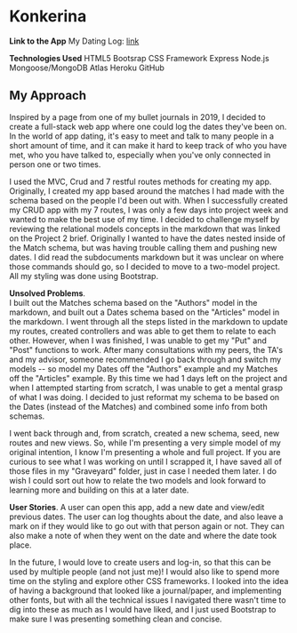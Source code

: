 # Konkerina

**Link to the App**
My Dating Log: [link](https://murmuring-woodland-92079.herokuapp.com/dates)

**Technologies Used**
HTML5
Bootsrap CSS Framework
Express
Node.js
Mongoose/MongoDB Atlas
Heroku
GitHub

## My Approach
Inspired by a page from one of my bullet journals in 2019, I decided to create a full-stack web app where one could log the dates they've been on.  In the world of app dating, it's easy to meet and talk to many people in a short amount of time, and it can make it hard to keep track of who you have met, who you have talked to, especially when you've only connected in person one or two times.

I used the MVC, Crud and 7 restful routes methods for creating my app.  Originally, I created my app based around the matches I had made with the schema based on the people I'd been out with.  When I successfully created my CRUD app with my 7 routes, I was only a few days into project week and wanted to make the best use of my time.  I decided to challenge myself by reviewing the relational models concepts in the markdown that was linked on the Project 2 brief.
Originally I wanted to have the dates nested inside of the Match schema, but was having trouble calling them and pushing new dates.  I did read the subdocuments markdown but it was unclear on where those commands should go, so I decided to move to a two-model project.  All my styling was done using Bootstrap.

**Unsolved Problems**.   
I built out the Matches schema based on the "Authors" model in the markdown, and built out a Dates schema based on the "Articles" model in the markdown.  I went through all the steps listed in the markdown to update my routes, created controllers and was able to get them to relate to each other.  However, when I was finished, I was unable to get my "Put" and "Post" functions to work.  After many consultations with my peers, the TA's and my advisor, someone recommended I go back through and switch my models -- so model my Dates off the "Authors" example and my Matches off the "Articles" example.  By this time we had 1 days left on the project and when I attempted starting from scratch, I was unable to get a mental grasp of what I was doing.  I decided to just reformat my schema to be based on the Dates (instead of the Matches) and combined some info from both schemas.      

I went back through and, from scratch, created a new schema, seed, new routes and new views.  So, while I'm presenting a very simple model of my original intention, I know I'm presenting a whole and full project.  If you are curious to see what I was working on until I scrapped it, I have saved all of those files in my "Graveyard" folder, just in case I needed them later.  I do wish I could sort out how to relate the two models and look forward to learning more and building on this at a later date.

**User Stories**. 
A user can open this app, add a new date and view/edit previous dates.  The user can log thoughts about the date, and also leave a mark on if they would like to go out with that person again or not.  They can also make a note of when they went on the date and where the date took place.  

In the future, I would love to create users and log-in, so that this can be used by multiple people (and not just me)!
I would also like to spend more time on the styling and explore other CSS frameworks.  I looked into the idea of having a background that looked like a journal/paper, and implementing other fonts, but with all the technical issues I navigated there wasn't time to dig into these as much as I would have liked, and I just used Bootstrap to make sure I was presenting something clean and concise.
